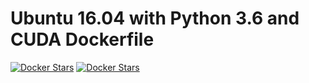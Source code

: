 # Ubuntu 16.04 with Python 3.6 and CUDA Dockerfile

[![Docker Stars](https://img.shields.io/docker/automated/illagrenan/ubuntu1604-python36.svg)](https://hub.docker.com/r/illagrenan/ubuntu1604-python36/)
[![Docker Stars](https://img.shields.io/docker/build/illagrenan/ubuntu1604-python36.svg)](https://hub.docker.com/r/illagrenan/ubuntu1604-python36/)
